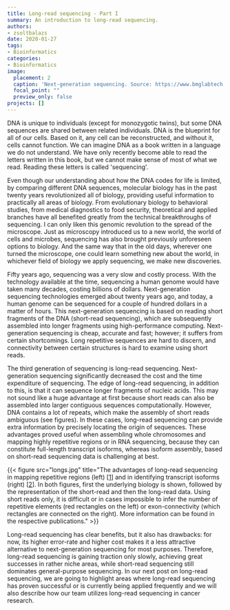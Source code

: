 ```yaml
---
title: Long-read sequencing - Part I
summary: An introduction to long-read sequencing.
authors: 
- zsoltbalazs
date: 2020-01-27
tags: 
- Bioinformatics
categories:
- Bioinformatics
image:
  placement: 2
  caption: 'Next-generation sequencing. Source: https://www.bmglabtech.com/fileadmin/08_Blog/2019/next-generation-sequencing.jpg'
  focal_point: ""
  preview_only: false
projects: []
---
```


DNA is unique to individuals (except for monozygotic twins), but some DNA sequences are shared between related individuals. DNA is the blueprint for all of our cells. Based on it, any cell can be reconstructed, and without it, cells cannot function. We can imagine DNA as a book written in a language we do not understand. We have only recently become able to read the letters written in this book, but we cannot make sense of most of what we read. Reading these letters is called 'sequencing'.

Even though our understanding about how the DNA codes for life is limited, by comparing different DNA sequences, molecular biology has in the past twenty years revolutionized all of biology, providing useful information to practically all areas of biology. From evolutionary biology to behavioral studies, from medical diagnostics to food security, theoretical and applied branches have all benefited greatly from the technical breakthroughs of sequencing. I can only liken this genomic revolution to the spread of the microscope. Just as microscopy introduced us to a new world, the world of cells and microbes, sequencing has also brought previously unforeseen options to biology. And the same way that in the old days, wherever one turned the microscope, one could learn something new about the world, in whichever field of biology we apply sequencing, we make new discoveries. 

Fifty years ago, sequencing was a very slow and costly process. With the technology available at the time, sequencing a human genome would have taken many decades, costing billions of dollars. Next-generation sequencing technologies emerged about twenty years ago, and today, a human genome can be sequenced for a couple of hundred dollars in a matter of hours. This next-generation sequencing is based on reading short fragments of the DNA (short-read sequencing), which are subsequently assembled into longer fragments using high-performance computing. Next-generation sequencing is cheap, accurate and fast; however; it suffers from certain shortcomings. Long repetitive sequences are hard to discern, and connectivity between certain structures is hard to examine using short reads.

The third generation of sequencing is long-read sequencing. Next-generation sequencing significantly decreased the cost and the time expenditure of sequencing. The edge of long-read sequencing, in addition to this, is that it can sequence longer fragments of nucleic acids. This may not sound like a huge advantage at first because short reads can also be assembled into larger contiguous sequences computationally. However, DNA contains a lot of repeats, which make the assembly of short reads ambiguous (see figures). In these cases, long-read sequencing can provide extra information by precisely locating the origin of sequences. These advantages proved useful when assembling whole chromosomes and mapping highly repetitive regions or in RNA sequencing, because they can constitute full-length transcript isoforms, whereas isoform assembly, based on short-read sequencing data is challenging at best.

{{< figure src="longs.jpg" title="The advantages of long-read sequencing in mapping repetitive regions (left) [[1](https://doi.org/10.1038/nplants.2015.169)] and in identifying transcript isoforms (right) [[2](https://doi.org/10.3389/fgene.2018.00259)]. In both figures, first the underlying biology is shown, followed by the representation of the short-read and then the long-read data. Using short reads only, it is difficult or in cases impossible to infer the number of repetitive elements (red rectangles on the left) or exon-connectivity (which rectangles are connected on the right). More information can be found in the respective publications." >}}

Long-read sequencing has clear benefits, but it also has drawbacks: for now, its higher error-rate and higher cost makes it a less attractive alternative to next-generation sequencing for most purposes. Therefore, long-read sequencing is gaining traction only slowly, achieving great successes in rather niche areas, while short-read sequencing still dominates general-purpose sequencing. In our next post on long-read sequencing, we are going to highlight areas where long-read sequencing has proven successful or is currently being applied frequently and we will also describe how our team utilizes long-read sequencing in cancer research.
